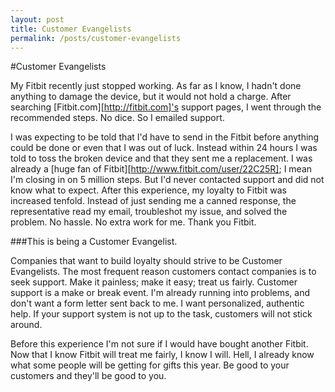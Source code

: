 ```yaml
---
layout: post
title: Customer Evangelists
permalink: /posts/customer-evangelists
---
```


#Customer Evangelists

My Fitbit recently just stopped working. As far as I know, I hadn't done anything to damage the device, but it would not hold a charge. After searching [Fitbit.com][http://fitbit.com]'s support pages, I went through the recommended steps. No dice. So I emailed support.

I was expecting to be told that I'd have to send in the Fitbit before anything could be done or even that I was out of luck. Instead within 24 hours I was told to toss the broken device and that they sent me a replacement. I was already a [huge fan of  Fitbit][http://www.fitbit.com/user/22C25R]; I mean I'm closing in on 5 million steps. But I'd never contacted support and did not know what to expect. After this experience, my loyalty to Fitbit was increased tenfold. Instead of just sending me a canned response, the representative read my email, troubleshot my issue, and solved the problem. No hassle. No extra work for me. Thank you Fitbit.

###This is being a Customer Evangelist.

Companies that want to build loyalty should strive to be Customer Evangelists. The most frequent reason customers contact companies is to seek support. Make it painless; make it easy; treat us fairly. Customer support is a make or break event. I'm already running into problems, and don't want a form letter sent back to me. I want personalized, authentic help. If your support system is not up to the task, customers will not stick around.

Before this experience I'm not sure if I would have bought another Fitbit. Now that I know Fitbit will treat me fairly, I know I will. Hell, I already know what some people will be getting for gifts this year. Be good to your customers and they'll be good to you.